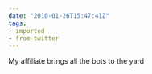 ```yaml
---
date: "2010-01-26T15:47:41Z"
tags:
- imported
- from-twitter
---
```

My affiliate brings all the bots to the yard
